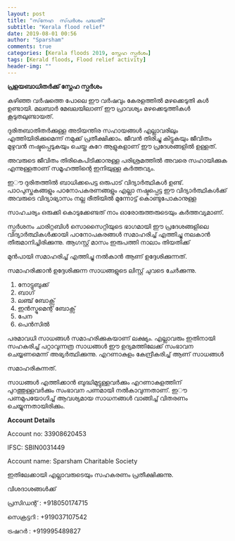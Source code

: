 ```yaml
---
layout: post
title: "സ്‌നേഹ  സ്‌പർശം പദ്ധതി"
subtitle: "Kerala flood relief"
date: 2019-08-01 00:56
author: "Sparsham"
comments: true
categories: [Kerala floods 2019, സ്നേഹ സ്പർശം]
tags: [Kerald floods, Flood relief activity]
header-img: ""
---
```


**പ്രളയബാധിതർക്ക് സ്നേഹ സ്പർശം**


കഴിഞ്ഞ വർഷത്തെ പോലെ ഈ വർഷവും കേരളത്തിൽ മഴക്കെടുതി കൾ ഉണ്ടായി. മലബാർ മേഖലയിലാണ് ഈ പ്രാവശ്യം മഴക്കെടുത്തികൾ കൂടുതലുണ്ടായത്. 

ദുരിതബാതിതർക്കുള്ള അടിയന്തിര സഹായങ്ങൾ എല്ലാവരിലും എത്തിയിരിക്കുമെന്ന് നമുക്ക് പ്രതീക്ഷിക്കാം. ജീവൻ തിരിച്ചു കിട്ടുകയും ജീവിതം മുഴുവൻ നഷ്ടപ്പെടുകയും ചെയ്ത കുറേ ആളുകളാണ് ഈ പ്രദേശങ്ങളിൽ ഉള്ളത്. 

അവരുടെ ജീവിതം തിരികെപിടിക്കാനുള്ള പരിശ്രമത്തിൽ അവരെ സഹായിക്കുക എന്നുള്ളതാണ് സമൂഹത്തിന്റെ ഇനിയുള്ള കർത്തവ്യം.

ഇൗ ദുരിതത്തിൽ ബാധിക്കപെട്ട ഒരുപാട് വിദ്യാർത്ഥികൾ ഉണ്ട്. പാഠപുസ്തകങ്ങളും പഠനോപകരണങ്ങളും എല്ലാ നഷ്ടപ്പെട്ട ഈ വിദ്യാർത്ഥികൾക്ക് അവരുടെ വിദ്യാഭ്യാസം നല്ല രീതിയിൽ മുന്നോട്ട് കൊണ്ടുപോകാനുള്ള 

സാഹചര്യം ഒരുക്കി കൊടുക്കേണ്ടത് നാം ഓരോരുത്തരുടെയും കർത്തവ്യമാണ്. 

സ്പർശനം ചാരിറ്റബിൾ സൊസൈറ്റിയുടെ  ഭാഗമായി ഈ പ്രദേശങ്ങളിലെ വിദ്യാർത്ഥികൾക്കായി പഠനോപകരങ്ങൾ സമാഹരിച്ച് എത്തിച്ചു നലകാൻ തീരുമാനിച്ചിരിക്കുന്നു. ആഗസ്റ്റ് മാസം ഇരുപത്തി നാലാം തിയതിക്ക്‌  

മുൻപായി സമാഹരിച്ച് എത്തിച്ചു നൽകാൻ ആണ് ഉദ്ദേശിക്കുന്നത്. 

സമാഹരിക്കാൻ ഉദ്ദേശിക്കുന്ന സാധങ്ങളുടെ ലിസ്റ്റ് ചുവടെ ചേർക്കുന്നു. 

1. നോട്ടുബുക്ക്
2. ബാഗ്
3. ലഞ്ച് ബോക്സ്
4. ഇൻസ്ട്രുമെന്റ് ബോക്സ്
5. പേന
6. പെൻസിൽ

പരമാവധി സാധങ്ങൾ സമാഹരിക്കുകയാണ് ലക്ഷ്യം. എല്ലാവരും ഇതിനായി സഹകരിച്ച് പറ്റാവുന്നത്ര സാധങ്ങൾ ഈ ഉദ്യമത്തിലേക്ക്‌ സംഭാവന ചെയ്യണമെന്ന് അഭ്യർത്ഥിക്കുന്നു. എറണാകുളം കേന്ദ്രീകരിച്ച് ആണ് സാധങ്ങൾ 

സമാഹരികുന്നത്.

സാധങ്ങൾ എത്തിക്കാൻ ബുദ്ധിമുട്ടുള്ളവർക്കും എറണാകുളത്തിന് പുറത്തുള്ളവർക്കും സംഭാവന പണമായി നൽകാവുന്നതാണ്. ഇൗ പണമുപയോഗിച്ച് ആവശ്യമായ സാധനങ്ങൾ വാങ്ങിച്ച് വിതരണം ചെയ്യുന്നതായിരിക്കും. 

**Account Details**


Account no: 33908620453

IFSC: SBIN0031449

Account name: Sparsham Charitable Society


ഇതിലേക്കായി എല്ലാവരുടെയും സഹകരണം പ്രതീക്ഷിക്കുന്നു. 
 
വിശദാശങ്ങൾക്ക്

പ്രസിഡന്റ്  : +918050174715

സെക്രട്ടറി   : +919037107542

ട്രഷറർ     : +919995489827


[Sparsham Charitable Society]: https://www.sparsham.org/

